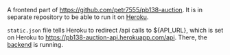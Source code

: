 A frontend part of https://github.com/petr7555/pb138-auction. It is in separate repository to be able to run it on [Heroku](https://pb138-auction-frontend.herokuapp.com/).

`static.json` file tells Heroku to redirect /api calls to ${API_URL}, which is set on Heroku to https://pb138-auction-api.herokuapp.com/api.
There, the [backend](https://github.com/petr7555/auction-api/) is running.
